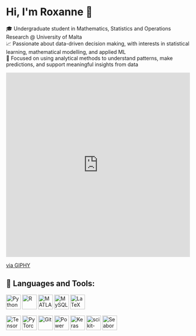 # Hi, I'm Roxanne 👋

🎓 Undergraduate student in Mathematics, Statistics and Operations Research @ University of Malta  
📈 Passionate about data-driven decision making, with interests in statistical learning, mathematical modelling, and applied ML  
🧠 Focused on using analytical methods to understand patterns, make predictions, and support meaningful insights from data



<p align="center">
  <div style="width:100%;height:0;padding-bottom:100%;position:relative;"><iframe src="https://giphy.com/embed/sWFYgYFjHGugleQdO7" width="100%" height="100%" style="position:absolute" frameBorder="0" class="giphy-embed" allowFullScreen></iframe></div><p><a href="https://giphy.com/stickers/transparent-sWFYgYFjHGugleQdO7">via GIPHY</a></p>
</p>




## 🔧 Languages and Tools:

<p align="left">
  <img src="https://cdn.jsdelivr.net/gh/devicons/devicon/icons/python/python-original.svg" height="40" alt="Python"/>
  <img src="https://cdn.jsdelivr.net/gh/devicons/devicon/icons/r/r-original.svg" height="40" alt="R"/>
  <img src="https://cdn.jsdelivr.net/gh/devicons/devicon/icons/matlab/matlab-original.svg" height="40" alt="MATLAB"/>
  <img src="https://cdn.jsdelivr.net/gh/devicons/devicon/icons/mysql/mysql-original-wordmark.svg" height="40" alt="MySQL"/>
  <img src="https://upload.wikimedia.org/wikipedia/commons/9/92/LaTeX_logo.svg" height="40" alt="LaTeX"/>

</p>

<!-- Custom icons not in Devicon -->
<p align="left">
  <img src="https://cdn.jsdelivr.net/gh/devicons/devicon/icons/tensorflow/tensorflow-original.svg" height="40" alt="TensorFlow"/>
  <img src="https://cdn.jsdelivr.net/gh/devicons/devicon/icons/pytorch/pytorch-original.svg" height="40" alt="PyTorch"/>
  <img src="https://cdn.jsdelivr.net/gh/devicons/devicon/icons/git/git-original.svg" height="40" alt="Git"/>
  <img src="https://img.icons8.com/color/48/000000/power-bi.png" height="40" alt="Power BI"/>
  <img src="https://upload.wikimedia.org/wikipedia/commons/a/ae/Keras_logo.svg" height="40" alt="Keras"/>
  <img src="https://upload.wikimedia.org/wikipedia/commons/0/05/Scikit_learn_logo_small.svg" height="40" alt="scikit-learn"/>
  <img src="https://seaborn.pydata.org/_static/logo-wide-lightbg.svg" height="40" alt="Seaborn"/>
</p>
